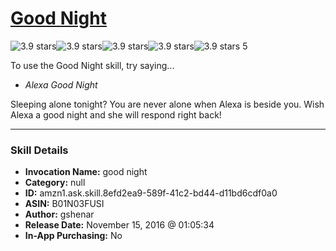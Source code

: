 # [Good Night](http://alexa.amazon.com/#skills/amzn1.ask.skill.8efd2ea9-589f-41c2-bd44-d11bd6cdf0a0)
![3.9 stars](../../images/ic_star_black_18dp_1x.png)![3.9 stars](../../images/ic_star_black_18dp_1x.png)![3.9 stars](../../images/ic_star_black_18dp_1x.png)![3.9 stars](../../images/ic_star_half_black_18dp_1x.png)![3.9 stars](../../images/ic_star_border_black_18dp_1x.png) 5

To use the Good Night skill, try saying...

* *Alexa Good Night*

Sleeping alone tonight?  You are never alone when Alexa is beside you. Wish Alexa a good night and she will respond right back!

***

### Skill Details

* **Invocation Name:** good night
* **Category:** null
* **ID:** amzn1.ask.skill.8efd2ea9-589f-41c2-bd44-d11bd6cdf0a0
* **ASIN:** B01N03FUSI
* **Author:** gshenar
* **Release Date:** November 15, 2016 @ 01:05:34
* **In-App Purchasing:** No
